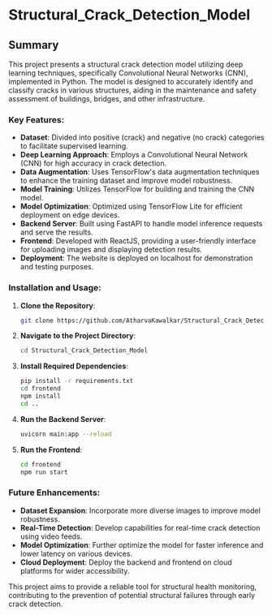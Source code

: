 # Structural_Crack_Detection_Model

## Summary

This project presents a structural crack detection model utilizing deep learning techniques, specifically Convolutional Neural Networks (CNN), implemented in Python. The model is designed to accurately identify and classify cracks in various structures, aiding in the maintenance and safety assessment of buildings, bridges, and other infrastructure.

### Key Features:
- **Dataset**: Divided into positive (crack) and negative (no crack) categories to facilitate supervised learning.
- **Deep Learning Approach**: Employs a Convolutional Neural Network (CNN) for high accuracy in crack detection.
- **Data Augmentation**: Uses TensorFlow's data augmentation techniques to enhance the training dataset and improve model robustness.
- **Model Training**: Utilizes TensorFlow for building and training the CNN model.
- **Model Optimization**: Optimized using TensorFlow Lite for efficient deployment on edge devices.
- **Backend Server**: Built using FastAPI to handle model inference requests and serve the results.
- **Frontend**: Developed with ReactJS, providing a user-friendly interface for uploading images and displaying detection results.
- **Deployment**: The website is deployed on localhost for demonstration and testing purposes.

### Installation and Usage:
1. **Clone the Repository**:
   ```bash
   git clone https://github.com/AtharvaKawalkar/Structural_Crack_Detection_Model

2. **Navigate to the Project Directory**:
   ```bash
   cd Structural_Crack_Detection_Model

3. **Install Required Dependencies**:
   ```bash
   pip install -r requirements.txt
   cd frontend
   npm install
   cd ..

4. **Run the Backend Server**:
   ```bash
   uvicorn main:app --reload

4. **Run the Frontend**:
   ```bash
   cd frontend
   npm run start

### Future Enhancements:
- **Dataset Expansion**: Incorporate more diverse images to improve model robustness.
- **Real-Time Detection**: Develop capabilities for real-time crack detection using video feeds.
- **Model Optimization**: Further optimize the model for faster inference and lower latency on various devices.
- **Cloud Deployment**: Deploy the backend and frontend on cloud platforms for wider accessibility.

This project aims to provide a reliable tool for structural health monitoring, contributing to the prevention of potential structural failures through early crack detection.
